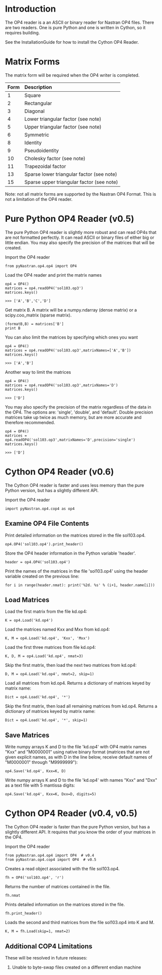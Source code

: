 # Introduction #
The OP4 reader is a an ASCII or binary reader for Nastran OP4 files.  There are two readers.  One is pure Python and one is written in Cython, so it requires building.

See the InstallationGuide for how to install the Cython OP4 Reader.

# Matrix Forms #
The matrix form will be required when the OP4 writer is completed.

| **Form** | **Description** |
|:---------|:----------------|
| 1 | Square |
| 2 | Rectangular |
| 3 | Diagonal |
| 4 | Lower triangular factor (see note) |
| 5 | Upper triangular factor (see note) |
| 6 | Symmetric |
| 8 | Identity |
| 9 | Pseudoidentity |
| 10 | Cholesky factor (see note) |
| 11 | Trapezoidal factor |
| 13 | Sparse lower triangular factor (see note)|
| 15 | Sparse upper triangular factor (see note)|

Note:  not all matrix forms are supported by the Nastran OP4 Format.  This is not a limitation of the OP4 reader.



# Pure Python OP4 Reader (v0.5) #
The pure Python OP4 reader is slightly more robust and can read OP4s that are not formatted perfectly.  It can read ASCII or binary files of either big or little endian.  You may also specify the precision of the matrices that will be created.

Import the OP4 reader
```
from pyNastran.op4.op4 import OP4
```

Load the OP4 reader and print the matrix names
```
op4 = OP4()
matrices = op4.readOP4('sol103.op3')
matrices.keys()

>>> ['A','B','C','D']
```

Get matrix B.  A matrix will be a numpy.ndarray (dense matrix) or a scipy.coo\_matrix (sparse matrix).
```
(formatB,B) = matrices['B']
print B
```

You can also limit the matrices by specifying which ones you want
```
op4 = OP4()
matrices = op4.readOP4('sol103.op3',matrixNames=['A','B'])
matrices.keys()

>>> ['A','B']
```
Another way to limit the matrices
```
op4 = OP4()
matrices = op4.readOP4('sol103.op3',matrixNames='D')
matrices.keys()

>>> ['D']
```

You may also specify the precision of the matrix regardless of the data in the OP4.  The options are:  'single', 'double', and 'default'.  Double precision matrices take up twice as much memory, but are more accurate and therefore recommended.
```
op4 = OP4()
matrices = op4.readOP4('sol103.op3',matrixNames='D',precision='single')
matrices.keys()

>>> ['D']
```

# Cython OP4 Reader (v0.6) #
The Cython OP4 reader is faster and uses less memory than the pure Python version, but has a slightly different API.

Import the OP4 reader
```
import pyNastran.op4.cop4 as op4
```

## Examine OP4 File Contents ##
Print detailed information on the matrices stored in the file sol103.op4.
```
op4.OP4('sol103.op4').print_header()
```
Store the OP4 header information in the Python variable 'header'.
```
header = op4.OP4('sol103.op4')
```
Print the names of the matrices in the file 'sol103.op4' using the header variable created on the previous line:
```
for i in range(header.nmat): print('%2d. %s' % (i+1, header.name[i]))
```

## Load Matrices ##
Load the first matrix from the file kd.op4:
```
K = op4.Load('kd.op4')
```

Load the matrices named Kxx and Mxx from kd.op4:
```
K, M = op4.Load('kd.op4', 'Kxx', 'Mxx')
```

Load the first three matrices from file kd.op4:
```
K, D, M = op4.Load('kd.op4', nmat=3)
```

Skip the first matrix, then load the next two matrices from kd.op4:
```
D, M = op4.Load('kd.op4', nmat=2, skip=1)
```

Load all matrices from kd.op4.  Returns a dictionary of matrices keyed by matrix name:
```
Dict = op4.Load('kd.op4', '*')
```

Skip the first matrix, then load all remaining matrices from kd.op4.  Returns a dictionary of matrices keyed by matrix name:
```
Dict = op4.Load('kd.op4', '*', skip=1)
```

## Save Matrices ##
Write numpy arrays K and D to the file 'kd.op4' with OP4 matrix names "Kxx" and "M0000001" using native binary format (matrices that are not given explicit names, as with D in the line below, receive default names of "M0000001" through "M9999999"):
```
op4.Save('kd.op4', Kxx=K, D)
```

Write numpy arrays K and D to the file 'kd.op4' with names "Kxx" and "Dxx" as a text file with 5 mantissa digits:
```
op4.Save('kd.op4', Kxx=K, Dxx=D, digits=5)
```


# Cython OP4 Reader (v0.4, v0.5) #
The Cython OP4 reader is faster than the pure Python version, but has a slightly different API.  It requires that you know the order of your matrices in the OP4.

Import the OP4 reader
```
from pyNastran.op4.op4 import OP4  # v0.4
from pyNastran.op4.cop4 import OP4  # v0.5
```

Creates a read object associated with the file sol103.op4.
```
fh = OP4('sol103.op4', 'r')
```

Returns the number of matrices contained in the file.
```
fh.nmat
```

Prints detailed information on the matrices stored in the file.
```
fh.print_header()
```

Loads the second and third matrices from the file sol103.op4 into K and M.
```
K, M = fh.Load(skip=1, nmat=2)
```


## Additional COP4 Limitations ##
These will be resolved in future releases:
  1. Unable to byte-swap files created on a different endian machine